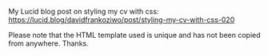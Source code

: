 My Lucid blog post on styling my cv with css: 
https://lucid.blog/davidfrankoziwo/post/styling-my-cv-with-css-020


Please note that the HTML template used is unique and has not been copied from anywhere. Thanks.
